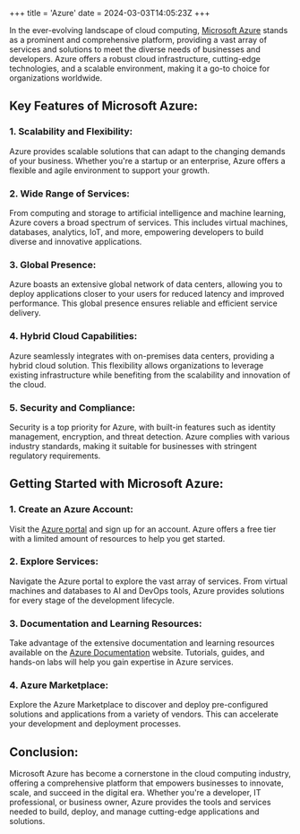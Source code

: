 +++
title = 'Azure'
date = 2024-03-03T14:05:23Z
+++

In the ever-evolving landscape of cloud computing, [Microsoft Azure](https://azure.microsoft.com/) stands as a prominent and comprehensive platform, providing a vast array of services and solutions to meet the diverse needs of businesses and developers. Azure offers a robust cloud infrastructure, cutting-edge technologies, and a scalable environment, making it a go-to choice for organizations worldwide.

## Key Features of Microsoft Azure:

### 1. **Scalability and Flexibility:**
Azure provides scalable solutions that can adapt to the changing demands of your business. Whether you're a startup or an enterprise, Azure offers a flexible and agile environment to support your growth.

### 2. **Wide Range of Services:**
From computing and storage to artificial intelligence and machine learning, Azure covers a broad spectrum of services. This includes virtual machines, databases, analytics, IoT, and more, empowering developers to build diverse and innovative applications.

### 3. **Global Presence:**
Azure boasts an extensive global network of data centers, allowing you to deploy applications closer to your users for reduced latency and improved performance. This global presence ensures reliable and efficient service delivery.

### 4. **Hybrid Cloud Capabilities:**
Azure seamlessly integrates with on-premises data centers, providing a hybrid cloud solution. This flexibility allows organizations to leverage existing infrastructure while benefiting from the scalability and innovation of the cloud.

### 5. **Security and Compliance:**
Security is a top priority for Azure, with built-in features such as identity management, encryption, and threat detection. Azure complies with various industry standards, making it suitable for businesses with stringent regulatory requirements.

## Getting Started with Microsoft Azure:

### 1. **Create an Azure Account:**
Visit the [Azure portal](https://portal.azure.com/) and sign up for an account. Azure offers a free tier with a limited amount of resources to help you get started.

### 2. **Explore Services:**
Navigate the Azure portal to explore the vast array of services. From virtual machines and databases to AI and DevOps tools, Azure provides solutions for every stage of the development lifecycle.

### 3. **Documentation and Learning Resources:**
Take advantage of the extensive documentation and learning resources available on the [Azure Documentation](https://docs.microsoft.com/en-us/azure/) website. Tutorials, guides, and hands-on labs will help you gain expertise in Azure services.

### 4. **Azure Marketplace:**
Explore the Azure Marketplace to discover and deploy pre-configured solutions and applications from a variety of vendors. This can accelerate your development and deployment processes.

## Conclusion:

Microsoft Azure has become a cornerstone in the cloud computing industry, offering a comprehensive platform that empowers businesses to innovate, scale, and succeed in the digital era. Whether you're a developer, IT professional, or business owner, Azure provides the tools and services needed to build, deploy, and manage cutting-edge applications and solutions.
